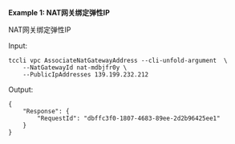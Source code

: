 **Example 1: NAT网关绑定弹性IP**

NAT网关绑定弹性IP

Input: 

```
tccli vpc AssociateNatGatewayAddress --cli-unfold-argument  \
    --NatGatewayId nat-mdbjfr0y \
    --PublicIpAddresses 139.199.232.212
```

Output: 
```
{
    "Response": {
        "RequestId": "dbffc3f0-1807-4683-89ee-2d2b96425ee1"
    }
}
```

